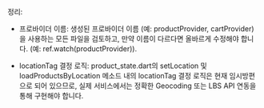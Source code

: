 정리:
- 프로바이더 이름: 생성된 프로바이더 이름 (예: productProvider, cartProvider)을 사용하는 모든 파일을 검토하고, 만약 이름이 다르다면 올바르게 수정해야 합니다. (예: ref.watch(productProvider)).

- locationTag 결정 로직: product_state.dart의 setLocation 및 loadProductsByLocation 메소드 내의 locationTag 결정 로직은 현재 임시방편으로 되어 있으므로, 실제 서비스에서는 정확한 Geocoding 또는 LBS API 연동을 통해 구현해야 합니다.
